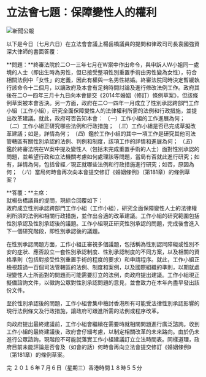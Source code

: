 # 立法會七題︰保障變性人的權利

![新聞公報](../../tc_graphics/header.gif)

以下是今日（七月六日）在立法會會議上楊岳橋議員的提問和律政司司長袁國強資深大律師的書面答覆︰

**問題：**終審法院於二○一三年七月在W案中作出命令，與申訴人W小姐同一處境的人士（即出生時為男性，但已接受整項性別重置手術由男性變為女性），符合相關法例中「女性」的定義，因此有權與一名男性結婚。終審法院同時決定暫緩執行該命令十二個月，以讓政府及本會有足夠時間討論及進行修改法例工作。政府其後在二○一四年三月十九日向本會提交《2014年婚姻（修訂）條例草案》，但該條例草案被本會否決。另一方面，政府在二○一四年一月成立了性別承認跨部門工作小組（工作小組），研究全面保障變性人的法律權利所需的法例和行政措施，並提出改革建議。就此，政府可否告知本會： 
（*一*）工作小組的工作進展為何；
（*二*）工作小組正研究哪些法例和行政措施；
（*三*）工作小組是否已完成草擬改革建議；如是，詳情為何；
（*四*）鑑於工作小組的其中一項工作是研究其他司法管轄區有關性別承認的法例、判例和制度，該項工作的詳情和進展為何；
（*五*）鑑於終審法院在W案中提及變性人（包括未完成重置手術的人士）面對性別承認的問題，並希望行政和立法機關考慮如何處理該等問題，當局有否就此進行研究；如有，詳情為何，包括曾經／現正就哪些法例和行政措施進行研究；如否，原因為何；
（*六*）當局何時會再次向本會提交修訂《婚姻條例》（第181章）的條例草案？

**答覆：**主席：  
就楊岳橋議員的提問，現綜合回覆如下：  
政府成立性別承認跨部門工作小組（工作小組），研究全面保障變性人士的法律權利所須的法例和相關行政措施，並作出合適的改革建議。工作小組的研究範圍包括性別承認及性別承認後的議題。工作小組現正研究性別承認的問題，完成後會進入下一個研究階段，即性別承認後的議題。    

在性別承認問題方面，工作小組正審視多個議題，包括稱為性別認同障礙或性別不安的症狀、應否設立一套性別承認制度、性別承認制度的不同方案，以及相關的資格準則（包括對接受性別重置手術的程度的要求）和申請程序。就此，工作小組正檢視超過一百個司法管轄區的法例、制度和案例，以及國際組織的準則，以期就處理變性人士所面對的問題而可能需要訂立的法例，向政府提出建議。工作小組現正擬備諮詢文件，以徵詢公眾對性別承認問題的意見，並會致力在本年內盡早發出該份文件。   

至於性別承認後的問題，工作小組會集中檢討香港所有可能受法律性別承認影響的現行法例條文及行政措施，讓政府可跟進所需的法例或程序改革。   

向政府提出最終建議前，工作小組會繼續在需要時就相關問題進行廣泛諮詢。收到工作小組的最終建議後，政府會仔細考慮，以制定相關改革的未來路向。由於仍未進行公眾諮詢，現階段不可能就落實工作小組建議訂立立法時間表。同樣道理，政府目前未能評論是否會及（如會的話）何時會再向立法會提交修訂《婚姻條例》（第181章）的條例草案。

完 ２０１６年７月６日（星期三）香港時間１８時５５分